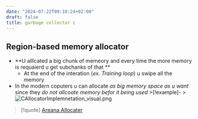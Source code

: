 ```yaml
---
date: "2024-07-22T09:10:24+02:00"
draft: false
title: garbage collector c
---
```


## Region-based memory allocator

-   **U alllcated a big chunk of memeory and every time the more memory
    is requaierd u get subchanks of that **
    -   At the end of the interation (*ex. Training loop*) u swipe all
        the memory
-   In the modern coputers u can allocate *as big memory space as u
    want* since they *do not allcoate memory befor it being
    used* >\[!example\]- >![CAllocatorImplemnetation_visual.png](/Notes/CAllocatorImplemnetation_visual.png)

> \[!quote\] [Areana
> Allocater](https://www.wikiwand.com/en/Region-based_memory_management)
